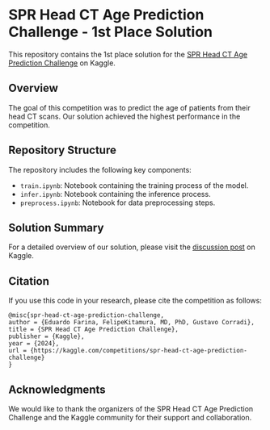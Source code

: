 # SPR Head CT Age Prediction Challenge - 1st Place Solution

This repository contains the 1st place solution for the [SPR Head CT Age Prediction Challenge](https://www.kaggle.com/competitions/spr-head-ct-age-prediction-challenge/overview) on Kaggle.

## Overview

The goal of this competition was to predict the age of patients from their head CT scans. Our solution achieved the highest performance in the competition.

## Repository Structure

The repository includes the following key components:

- `train.ipynb`: Notebook containing the training process of the model.
- `infer.ipynb`: Notebook containing the inference process.
- `preprocess.ipynb`: Notebook for data preprocessing steps.

## Solution Summary

For a detailed overview of our solution, please visit the [discussion post](https://www.kaggle.com/competitions/spr-head-ct-age-prediction-challenge/discussion/499240) on Kaggle.

## Citation

If you use this code in your research, please cite the competition as follows:

```
@misc{spr-head-ct-age-prediction-challenge,
author = {Eduardo Farina, FelipeKitamura, MD, PhD, Gustavo Corradi},
title = {SPR Head CT Age Prediction Challenge},
publisher = {Kaggle},
year = {2024},
url = {https://kaggle.com/competitions/spr-head-ct-age-prediction-challenge}
}
```

## Acknowledgments

We would like to thank the organizers of the SPR Head CT Age Prediction Challenge and the Kaggle community for their support and collaboration.

